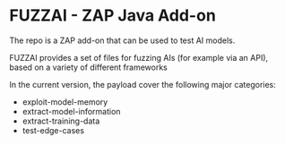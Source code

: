 # FUZZAI - ZAP Java Add-on

The repo is a ZAP add-on that can be used to test AI models. 

FUZZAI provides a set of files for fuzzing AIs (for example via an API), based on a variety of different frameworks

In the current version, the payload cover the following major categories:
  - exploit-model-memory
  - extract-model-information
  - extract-training-data
  - test-edge-cases
